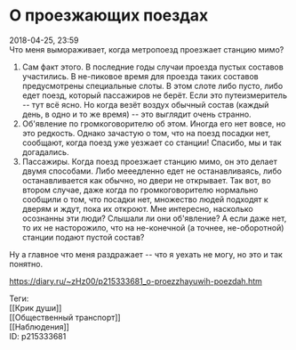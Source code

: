 О проезжающих поездах
======================

   
 2018-04-25, 23:59   
  Что меня вымораживает, когда метропоезд проезжает станцию мимо?   
   
 1. Сам факт этого. В последние годы случаи проезда пустых составов участились. В не-пиковое время для проезда таких составов предусмотрены специальные слоты. В этом слоте либо пусто, либо едет поезд, который пассажиров не берёт. Если это путеизмеритель -- тут всё ясно. Но когда везёт воздух обычный состав (каждый день, в одно и то же время) -- это выглядит очень странно.   
 2. Об'явление по громкоговорителю об этом. Иногда его нет вовсе, но это редкость. Однако зачастую о том, что на поезд посадки нет, сообщают, когда поезд уже уезжает со станции! Спасибо, мы и так догадались.   
 3. Пассажиры. Когда поезд проезжает станцию мимо, он это делает двумя способами. Либо мееедленно едет не останавливаясь, либо останавливается как обычно, но двери не открывает. Так вот, во втором случае, даже когда по громкоговорителю нормально сообщили о том, что посадки нет, множество людей подходят к дверям и ждут, пока их откроют. Мне интересно, насколько осознанны эти люди? Слышали ли они об'явление? А если даже нет, то их не насторожило, что на не-конечной (а точнее, не-оборотной) станции подают пустой состав?   
   
 Ну а главное что меня раздражает -- что я уехать не могу, но это и так понятно.   
    
 <https://diary.ru/~zHz00/p215333681_o-proezzhayuwih-poezdah.htm>   
   
 Теги:   
 [[Крик души]]   
 [[Общественный транспорт]]   
 [[Наблюдения]]   
 ID: p215333681